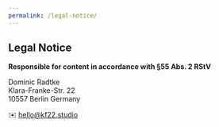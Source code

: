```yaml
---
permalink: /legal-notice/
---
```


## Legal Notice

**Responsible for content in accordance with §55 Abs. 2 RStV**

Dominic Radtke  
Klara-Franke-Str. 22  
10557 Berlin
Germany

✉️ [hello@kf22.studio](mailto:hello@kf22.studio)
